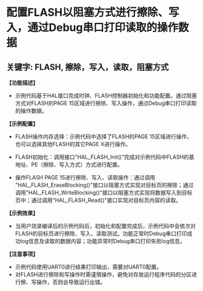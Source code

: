 # 配置FLASH以阻塞方式进行擦除、写入，通过Debug串口打印读取的操作数据
## 关键字: FLASH, 擦除，写入，读取，阻塞方式

**【功能描述】**
+ 示例代码基于HAL接口完成时钟、FLASH控制器初始化和功能配置。通过阻塞方式对FLASH的PAGE 15区域进行擦除、写入操作，通过Debug串口打印读取的操作数据。

**【示例配置】**
+ FLASH操作内存选择：示例代码中选择了FLASH的PAGE 15区域进行操作，也可以选择其他FLASH的其它PAGE X进行操作。
  
+ FLASH初始化：调用接口"HAL_FLASH_Init()”完成对示例代码中FLASH的基地址、PE（擦除、写入方式）方式进行配置。

+ 操作FLASH PAGE 15进行擦除、写入、读取操作：通过调用 "HAL_FLASH_EraseBlocking()"接口以阻塞方式实现对目标页的擦除；通过调用"HAL_FLASH_WriteBlocking()"接口以阻塞方式实现将数据写入到目标页中；通过调用"HAL_FLASH_Read()"接口实现对目标页内容的读取。

**【示例效果】**
+ 当用户烧录编译后的示例代码后，初始化和配置完成后，示例代码中会依次对FLASH的目标页进行擦除、写入、读取测试。功能正常时Debug串口打印成功log信息及读取的数据内容；功能异常时Debug串口打印失败log信息。

**【注意事项】**
+ 示例代码使用UART0进行结果打印输出，需要对UART0配置。
+ 对FLASH进行擦除和写操作时需谨慎操作，避免对存放运行程序代码的分区进行擦、写操作，否则会导致运行出错。